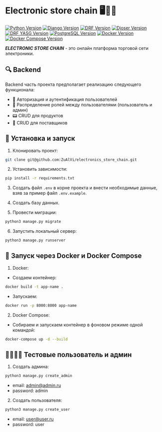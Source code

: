 # Electronic store chain 🖥🔌📲


[![Python Version](https://img.shields.io/badge/Python-3.11-blue.svg)](https://www.python.org/downloads/release/python-390/)
[![Django Version](https://img.shields.io/badge/Django-5.0-green.svg)](https://www.djangoproject.com/)
[![DRF Version](https://img.shields.io/badge/DRF-3.15-524E20.svg)](https://www.djangoproject.com/)
[![Djoser Version](https://img.shields.io/badge/Djoser-2.2-777E20.svg)](https://www.djangoproject.com/)
[![DRF YASG Version](https://img.shields.io/badge/DRF_YASG-1.21-333E20.svg)](https://www.djangoproject.com/)
[![PostgreSQL Version](https://img.shields.io/badge/PostgreSQL-16.0-088E20.svg)](https://www.postgresql.org/)
[![Docker Version](https://img.shields.io/badge/Docker-26.0-942E20.svg)](https://www.docker.com/)
[![Docker Compose Version](https://img.shields.io/badge/Docker_Compose-2.26-521E20.svg)](https://www.docker.com/)

***ELECTRONIC STORE CHAIN*** - это онлайн платформа торговой сети электроники.

## 🔍 Backend

Backend часть проекта предполагает реализацию следующего функционала:

- 🔐 Авторизация и аутентификация пользователей
- 👤 Распределение ролей между пользователями (пользователь и админ)
- 📟 CRUD для продуктов
- 🚛 CRUD для поставщиков


## 🚀 Установка и запуск

1. Клонировать проект:

```bash
git clone git@github.com:ZuAlVi/electronics_store_chain.git
```

2. Установить зависимости:

```bash
pip install -r requirements.txt
```

3. Создать файл `.env` в корне проекта и внести необходимые данные, взяв за пример файл `.env.example`.

4. Создать базу данных. 

5. Провести миграции:

```bash
python3 manage.py migrate
```
6. Запустить локальный сервер:
```bash
python3 manage.py runserver
```

## 🐳 Запуск через Docker и Docker Compose

1. Docker:
    
- Создаем контейнер:

```bash
docker build -t app-name .
 ```

- Запускаем:

```bash
docker run -p 8000:8000 app-name
 ```

2. Docker Compose:

- Собираем и запускаем контейнер в фоновом режиме одной командой:

```bash
docker-compose up -d --build
 ```


## 🧟‍♂️👮‍♂️ Тестовые пользователь и админ

1. Создать админа:

```bash
python3 manage.py create_admin
```

- email: admin@admin.ru
- password: admin

2. Создать пользователя:

```bash
python3 manage.py create_user
```

- email: user@user.ru
- password: user